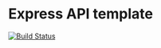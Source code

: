 # Express API template

[![Build Status](https://travis-ci.com/sholabioku/express-api-template.svg?branch=master)](https://travis-ci.com/sholabioku/express-api-template)
